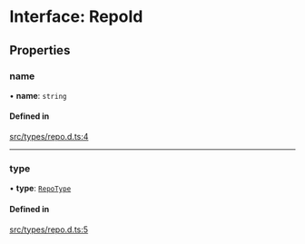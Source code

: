 # Interface: RepoId

## Properties

### name

• **name**: `string`

#### Defined in

[src/types/repo.d.ts:4](https://github.com/huggingface/huggingface.js/blob/f282646/packages/hub/src/types/repo.d.ts#L4)

___

### type

• **type**: [`RepoType`](../modules.md#repotype)

#### Defined in

[src/types/repo.d.ts:5](https://github.com/huggingface/huggingface.js/blob/f282646/packages/hub/src/types/repo.d.ts#L5)
